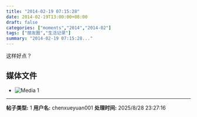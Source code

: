 ```yaml
---
title: "2014-02-19 07:15:28"
date: 2014-02-19T13:00:00+08:00
draft: false
categories: ["moments","2014","2014-02"]
tags: ["朋友圈","生活记录"]
summary: "2014-02-19 07:15:28..."
---
```


这样好点？

## 媒体文件

- ![Media 1](/Moments/photos/2014-02-19/201402190715280.jpg)

---

**帖子类型:** 1
**用户名:** chenxueyuan001
**处理时间:** 2025/8/28 23:27:16